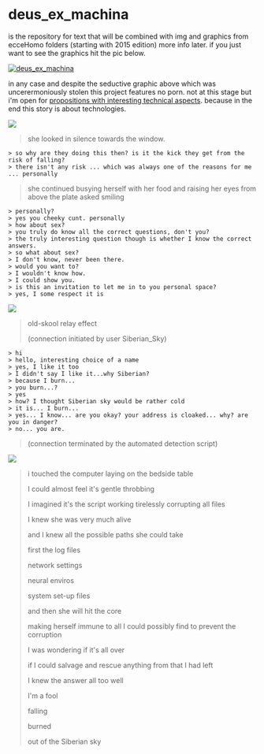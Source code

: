 # __deus_ex_machina__

is the repository for text that will be combined with img and graphics from ecceHomo folders (starting with 2015 edition) more info later. if you just want to see the graphics hit the pic below.

[![__deus_ex_machina__](https://scontent-lhr3-1.xx.fbcdn.net/hphotos-xtp1/v/t1.0-9/11703214_10206383486958960_4976348514500303363_n.jpg?oh=6ded503c8adceabba2fae89ce66966c1&oe=5659E90A)](https://www.facebook.com/media/set/?set=a.10206337884658931&type=1&l=5d9ee9b470)

in any case and despite the seductive graphic above which was uncerermoniously stolen this project features no porn. not at this stage but i'm open for [propositions with interesting technical aspects](http://codepen.io/rafszul/#hireme). because in the end this story is about technologies.

[![](https://scontent-lhr3-1.xx.fbcdn.net/hphotos-xat1/v/t1.0-9/10561814_798403623524159_1606611110860102483_n.jpg?oh=018da597bacd59ada1192df1a7193fbb&oe=56151ABD)](https://www.facebook.com/2muchcoffeee/photos/pb.614364481928075.-2207520000.1437690978./798403623524159/?type=3&src=https%3A%2F%2Fscontent-lhr3-1.xx.fbcdn.net%2Fhphotos-xfp1%2Ft31.0-8%2F10499581_798403623524159_1606611110860102483_o.jpg&smallsrc=https%3A%2F%2Fscontent-lhr3-1.xx.fbcdn.net%2Fhphotos-xat1%2Fv%2Ft1.0-9%2F10561814_798403623524159_1606611110860102483_n.jpg%3Foh%3D018da597bacd59ada1192df1a7193fbb%26oe%3D56151ABD&size=960%2C1191&fbid=798403623524159)

  > she looked in silence towards the window.
>
    > so why are they doing this then? is it the kick they get from the risk of falling?
    > there isn't any risk ... which was always one of the reasons for me ... personally
>
  > she continued busying herself with her food and raising her eyes from above the plate asked smiling
>
    > personally?
    > yes you cheeky cunt. personally
    > how about sex?
    > you truly do know all the correct questions, don't you?
    > the truly interesting question though is whether I know the correct answers.
    > so what about sex?
    > I don't know, never been there.
    > would you want to?
    > I wouldn't know how.
    > I could show you.
    > is this an invitation to let me in to you personal space?
    > yes, I some respect it is

[![](https://scontent-lhr3-1.xx.fbcdn.net/hphotos-xaf1/v/t1.0-9/1003920_630753053622551_1824176049_n.jpg?oh=1c948ce7b297d98a1d1df6bfeb54a669&oe=56565B63)](https://www.facebook.com/2muchcoffeee/photos/pb.614364481928075.-2207520000.1437691390./630753013622555/?type=3&permPage=1)

> old-skool relay effect
>
> (connection initiated by user Siberian_Sky)
>
    > hi
    > hello, interesting choice of a name
    > yes, I like it too
    > I didn't say I like it...why Siberian?
    > because I burn...
    > you burn...?
    > yes
    > how? I thought Siberian sky would be rather cold
    > it is... I burn...
    > yes... I know... are you okay? your address is cloaked... why? are you in danger?
    > no... you are.
>
> (connection terminated by the automated detection script)


[![](https://scontent-lhr3-1.xx.fbcdn.net/hphotos-xaf1/v/t1.0-9/10730237_851376071560247_81855103864662377_n.jpg?oh=6d78cd7869e4addc267accd91f62b9eb&oe=56172E2B)](https://www.facebook.com/2muchcoffeee/photos/pb.614364481928075.-2207520000.1437691383./851376071560247/?type=3&theater)


> i touched the computer laying on the bedside table
>
> I could almost feel it's gentle throbbing
>
> I imagined it's the script working tirelessly corrupting all files
>
> I knew she was very much alive
>
> and I knew all the possible paths she could take
>
> first the log files
>
> network settings
>
> neural enviros
>
> system set-up files
>
> and then she will hit the core
>
> making herself immune to all I could possibly find to prevent the corruption
>
> I was wondering if it's all over
>
> if I could salvage and rescue anything from that I had left
>
> I knew the answer all too well
>
> I'm a fool
>
> falling
>
> burned
>
> out of the Siberian sky
